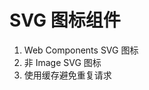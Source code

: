 # SVG 图标组件

1. Web Components SVG 图标
1. 非 Image SVG 图标
1. 使用缓存避免重复请求

<demo html="svg-icon.html" />
